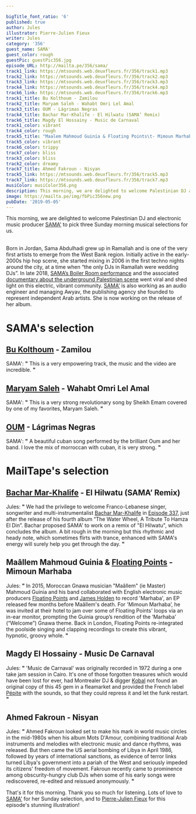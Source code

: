 ```yaml
---

bigTitle_font_ratio: '6'
published: true
author: Jules
illustrator: Pierre-Julien Fieux
writer: Jules
category: '356'
guest_name: SAMA'
guest_color: rough
guestPic: guestPic356.jpg
episode_URL: http://mailta.pe/356/sama/
track1_link: https://mtsounds.web.deuxfleurs.fr/356/track1.mp3
track2_link: https://mtsounds.web.deuxfleurs.fr/356/track2.mp3
track3_link: https://mtsounds.web.deuxfleurs.fr/356/track3.mp3
track4_link: https://mtsounds.web.deuxfleurs.fr/356/track4.mp3
track6_link: https://mtsounds.web.deuxfleurs.fr/356/track6.mp3
track1_title: Bu Kolthoum - Zamilou
track2_title: Maryam Saleh - Wahabt Omri Lel Amal
track3_title: OUM - Lágrimas Negras
track4_title: Bachar Mar-Khalife - El Hilwatu (SAMA’ Remix)
track6_title: Magdy El Hossainy - Music de Carnaval
track1_color: vibrant
track4_color: rough
track5_title: "Maalem Mahmoud Guinia & Floating Points\t- Mimoun Marhaba"
track5_color: vibrant
track6_color: trippy
track7_color: bliss
track3_color: bliss
track2_color: dreamy
track7_title: Ahmed Fakroun - Nisyan
track5_link: https://mtsounds.web.deuxfleurs.fr/356/track5.mp3
track7_link: https://mtsounds.web.deuxfleurs.fr/356/track7.mp3
musiColor: musiColor356.png
description: This morning, we are delighted to welcome Palestinian DJ and electronic music producer SAMA' to pick three Sunday morning musical selections for us. Born in Jordan, Sama Abdulhadi grew up in Ramallah and is one of the very first artists to emerge from the West Bank region. Initially active in the early-2000s hip hop scene, she started mixing in 2006 in the first techno nights around the city, at a time when “the only DJs in Ramallah were wedding DJs”. In late 2018,  SAMA’s Boiler Room performance and the associated documentary about the underground Palestinian scene went viral and shed light on this electric, vibrant community. SAMA' is also working as an audio engineer and managing Awyav, the publishing agency she founded to represent independent Arab artists. She is now working on the release of her album.
image: https://mailta.pe/img/fbPic356new.png
pubDate: '2019-05-05'
---
```

 This morning, we are delighted to welcome Palestinian DJ and electronic music producer [SAMA'](http://www.samaahadi.com/) to pick three Sunday morning musical selections for us.
<br><br>

Born in Jordan, Sama Abdulhadi grew up in Ramallah and is one of the very first artists to emerge from the West Bank region. Initially active in the early-2000s hip hop scene, she started mixing in 2006 in the first techno nights around the city, at a time when “the only DJs in Ramallah were wedding DJs”. In late 2018, [SAMA’s Boiler Room performance](https://www.youtube.com/watch?v=x9VYKrtziSg) and the associated [documentary about the underground Palestinian scene](https://www.youtube.com/watch?v=M-R8S7QwO1g) went viral and shed light on this electric, vibrant community. 
[SAMA'](https://www.facebook.com/sama.saad/) is also working as an audio engineer and managing Awyav, the publishing agency she founded to represent independent Arab artists. She is now working on the release of her album.




# SAMA's selection

## [Bu Kolthoum](https://soundcloud.com/bu-kolthoum) - Zamilou
SAMA': **"** This is a very empowering track, the music and the video are incredible. **"** 

## [Maryam Saleh](http://www.maryamsaleh.com/) - Wahabt Omri Lel Amal
SAMA': **"** This is a very strong revolutionary song by Sheikh Emam covered by one of my favorites, Maryam Saleh. **"** 

## [OUM](http://oum.ma/?fbclid=IwAR1l18tfG3npulLPRsQvespCFy-el56YxiZKUvWd1X3pn4zrvMpELti-JR4) - Lágrimas Negras
SAMA': **"** A beautiful cuban song performed by the brilliant Oum and her band. I love the mix of morroccan with cuban, it is very strong. **"** 


# MailTape's selection

## [Bachar Mar-Khalife](https://www.facebook.com/bmkhalife/) - El Hilwatu (SAMA’ Remix)
Jules: **"** We had the privilege to welcome Franco-Lebanese singer, songwriter and multi-instrumentalist [Bachar Mar-Khalife](https://www.facebook.com/bmkhalife/) in [Episode 337](https://www.mailta.pe/337/bachar-mar-khalife/), just after the release of his fourth album “The Water Wheel, A Tribute To Hamza El Din”. Bachar proposed SAMA' to work on a remix of "El Hilwatu", which concludes the album. A bit rough in the morning but this rhythmic and heady note, which sometimes flirts with trance, enhanced with SAMA's energy will surely help you get through the day. **"** 

## Maâllem Mahmoud Guinia & [Floating Points](https://floatingpointsluakabop.bandcamp.com/) - Mimoun Marhaba
Jules: **"** In 2015, Moroccan Gnawa musician "Maâllem" (ie Master) Mahmoud Guinia and his band collaborated with English electronic music producers [Floating Points](https://floatingpointsluakabop.bandcamp.com/) and [James Holden](http://jamesholden.org/) to record 'Marhaba', an EP released few months before Maâllem's death. For 'Mimoun Marhaba’, he was invited at their hotel to jam over some of Floating Points' loops via an in-ear monitor, prompting the Guinia group’s rendition of the ‘Marhaba’ (“Welcome”) Gnawa theme. Back in London, Floating Points re-integrated the poolside singing and clapping recordings to create this vibrant, hypnotic, groovy whole. **"** 

## Magdy El Hossainy - Music De Carnaval
Jules: **"** 'Music de Carnaval' was originally recorded in 1972 during a one take jam session in Cairo. It's one of those forgotten treasures which would have been lost for ever, had Montrealer DJ & digger [Kobal](https://www.mixcloud.com/kobal/stream/) not found an original copy of this 45 gem in a fleamarket and provided the French label [Pépite](https://pepite.bandcamp.com/) with the sounds, so that they could repress it and let the funk restart. **"** 

## Ahmed Fakroun - Nisyan
Jules: **"** Ahmed Fakroun looked set to make his mark in world music circles in the mid-1980s when his album Mots D'Amour, combining traditional Arab instruments and melodies with electronic music and dance rhythms, was released. But then came the US aerial bombing of Libya in April 1986, followed by years of international sanctions, as evidence of terror links turned Libya's government into a pariah of the West and seriously impeded its citizens' freedom of movement. Fakroun recently came to prominence among obscurity-hungry club DJs when some of his early songs were rediscovered, re-edited and reissued anonymously. **"** 



That's it for this morning. Thank you so much for listening. Lots of love to [SAMA'](http://www.samaahadi.com/) for her Sunday selection, and to [Pierre-Julien Fieux](https://pierrejulienfieux.com/) for this episode's stunning illustration! 
